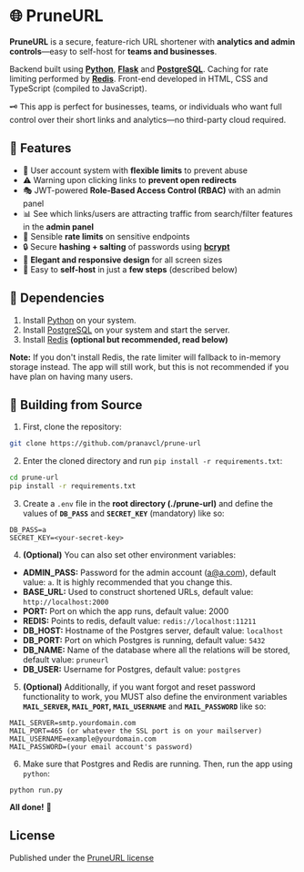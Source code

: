 # 🌐 PruneURL

**PruneURL** is a secure, feature-rich URL shortener with **analytics and admin controls**—easy to self-host for **teams and businesses**.

Backend built using **[Python](https://python.org)**, **[Flask](https://flask.palletsprojects.com/en/stable/)** and **[PostgreSQL](https://www.postgresql.org/)**. Caching for rate limiting performed by **[Redis](https://redis.io/)**. Front-end developed in HTML, CSS and TypeScript (compiled to JavaScript).

🗝️ This app is perfect for businesses, teams, or individuals who want full control over their short links and analytics—no third-party cloud required.

## 🌠 Features

- 👤 User account system with **flexible limits** to prevent abuse
- ⚠️ Warning upon clicking links to **prevent open redirects**
- 🎭 JWT-powered **Role-Based Access Control (RBAC)** with an admin panel
- 📊 See which links/users are attracting traffic from search/filter features in the **admin panel**
- 🛑 Sensible **rate limits** on sensitive endpoints
- 🔒 Secure **hashing + salting** of passwords using **[bcrypt](https://pypi.org/project/bcrypt/)**
- 📱 **Elegant and responsive design** for all screen sizes
- 🌱 Easy to **self-host** in just a **few steps** (described below)

## 🧊 Dependencies

1. Install [Python](https://python.org) on your system.
2. Install [PostgreSQL](https://www.postgresql.org/) on your system and start the server.
3. Install [Redis](https://redis.io/downloads/) **(optional but recommended, read below)**

**Note:** If you don't install Redis, the rate limiter will fallback to in-memory storage instead. The app will still work, but this is not recommended if you have plan on having many users.

## 🚀 Building from Source

1. First, clone the repository:

```bash
git clone https://github.com/pranavcl/prune-url
```

2. Enter the cloned directory and run `pip install -r requirements.txt`:

```bash
cd prune-url
pip install -r requirements.txt
```

3. Create a `.env` file in the **root directory (./prune-url)** and define the values of **`DB_PASS`** and **`SECRET_KEY`** (mandatory) like so:


```
DB_PASS=a
SECRET_KEY=<your-secret-key>
```

4. **(Optional)** You can also set other environment variables:

- **ADMIN_PASS:** Password for the admin account (a@a.com), default value: `a`. It is highly recommended that you change this.
- **BASE_URL:** Used to construct shortened URLs, default value: `http://localhost:2000`
- **PORT:** Port on which the app runs, default value: 2000
- **REDIS:** Points to redis, default value: `redis://localhost:11211`
- **DB_HOST:** Hostname of the Postgres server, default value: `localhost`
- **DB_PORT:** Port on which Postgres is running, default value: `5432`
- **DB_NAME:** Name of the database where all the relations will be stored, default value: `pruneurl`
- **DB_USER:** Username for Postgres, default value: `postgres`

5. **(Optional)** Additionally, if you want forgot and reset password functionality to work, you MUST also define the environment variables **`MAIL_SERVER`, `MAIL_PORT`, `MAIL_USERNAME`** and **`MAIL_PASSWORD`** like so:

```
MAIL_SERVER=smtp.yourdomain.com
MAIL_PORT=465 (or whatever the SSL port is on your mailserver)
MAIL_USERNAME=example@yourdomain.com
MAIL_PASSWORD=(your email account's password)
```

6. Make sure that Postgres and Redis are running. Then, run the app using `python`:

```
python run.py
```

**All done!** 🎉

## License

Published under the [PruneURL license](https://github.com/pranavcl/prune-url/blob/main/LICENSE.md)